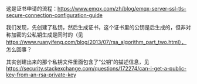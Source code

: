 这是证书申请的流程：https://www.emqx.com/zh/blog/emqx-server-ssl-tls-secure-connection-configuration-guide

我们发现，先创建了私钥，然后生成证书，这个证书里的公钥是后生成的，但非对称加密的公私钥生成是同时的（见 https://www.ruanyifeng.com/blog/2013/07/rsa_algorithm_part_two.html），
怎么回事？

其实创建出来的那个私钥文件里面包含了“公钥”的描述信息，见 https://security.stackexchange.com/questions/172274/can-i-get-a-public-key-from-an-rsa-private-key
